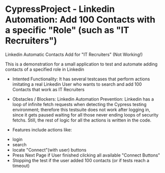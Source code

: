 # CypressProject - Linkedin Automation: Add 100 Contacts with a specific "Role" (such as "IT Recruiters")

Linkedin Automatic Contacts Add for "IT Recruiters" (Not Working!)

This is a demonstration for a small application to test and automate adding contacts of a specified role in Linkedin

- Intented Functionality:
It has several testcases that perform actions imitating a real Linkedin User who wants to search and add 100 Contacts that work as IT Recruiters

- Obstacles / Blockers: Linkedin Automation Prevention:
Linkedin has a loop of infinite fetch requests when detecting the Cypress testing environment; therefore this testsuite does not work after logging in, since it gets paused waiting for all those never ending loops of security fetchs. Still, the rest of logic for all the actions is written in the code.
- Features include actions like: 
* login
* search
* locate "Connect"(with user) buttons
* Press Next Page if User finished cilcking all available "Connect Buttons"
* Stopping the test if the user added 100 contacts (or if tests reach a timeout)
